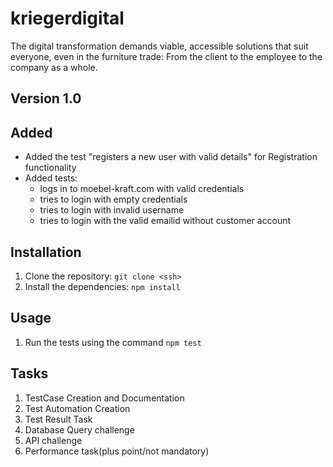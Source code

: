 # kriegerdigital
The digital transformation demands viable, accessible solutions that suit everyone, even in the furniture trade: From the client to the employee to the company as a whole. 

## Version 1.0
## Added
- Added the test "registers a new user with valid details" for Registration functionality
- Added tests: 
    - logs in to moebel-kraft.com with valid credentials
    - tries to login with empty credentials
    - tries to login with invalid username
    - tries to login with the valid emailid without customer account

## Installation

1. Clone the repository: `git clone <ssh>`
2. Install the dependencies: `npm install`

## Usage

1. Run the tests using the command `npm test`

## Tasks

1. TestCase Creation and Documentation
2. Test Automation Creation
3. Test Result Task
4. Database Query challenge
5. API challenge
6. Performance task(plus point/not mandatory)
